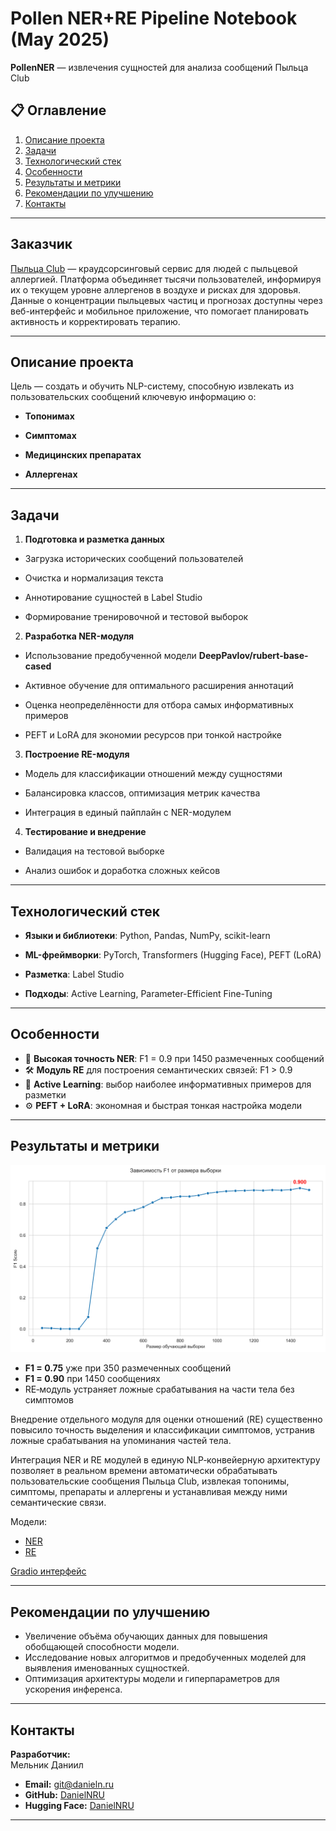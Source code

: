 # Pollen NER+RE Pipeline Notebook (May 2025)

**PollenNER** — извлечения сущностей для анализа сообщений Пыльца Club

## 📋 Оглавление
1. [Описание проекта](#описание-проекта)
2. [Задачи](#задачи)
3. [Технологический стек](#технологический-стек)
4. [Особенности](#особенности)
5. [Результаты и метрики](#результаты-и-метрики)
6. [Рекомендации по улучшению](#рекомендации-по-улучшению)
7. [Контакты](#контакты)

---

## Заказчик

[Пыльца Club](https://pollen.club/) — краудсорсинговый сервис для людей с пыльцевой аллергией. Платформа объединяет тысячи пользователей, информируя их о текущем уровне аллергенов в воздухе и рисках для здоровья. Данные о концентрации пыльцевых частиц и прогнозах доступны через веб-интерфейс и мобильное приложение, что помогает планировать активность и корректировать терапию.

---



## Описание проекта



Цель — создать и обучить NLP-систему, способную извлекать из пользовательских сообщений ключевую информацию о:



* **Топонимах**

* **Симптомах**

* **Медицинских препаратах**

* **Аллергенах**



---



## Задачи



1. **Подготовка и разметка данных**



 * Загрузка исторических сообщений пользователей

 * Очистка и нормализация текста

 * Аннотирование сущностей в Label Studio

 * Формирование тренировочной и тестовой выборок



2. **Разработка NER-модуля**



 * Использование предобученной модели **DeepPavlov/rubert-base-cased**

 * Активное обучение для оптимального расширения аннотаций

 * Оценка неопределённости для отбора самых информативных примеров

 * PEFT и LoRA для экономии ресурсов при тонкой настройке



3. **Построение RE-модуля**



 * Модель для классификации отношений между сущностями

 * Балансировка классов, оптимизация метрик качества

 * Интеграция в единый пайплайн с NER-модулем



4. **Тестирование и внедрение**



 * Валидация на тестовой выборке

 * Анализ ошибок и доработка сложных кейсов



---



## Технологический стек



* **Языки и библиотеки**: Python, Pandas, NumPy, scikit-learn

* **ML-фреймворки**: PyTorch, Transformers (Hugging Face), PEFT (LoRA)

* **Разметка**: Label Studio

* **Подходы**: Active Learning, Parameter-Efficient Fine-Tuning



---


## Особенности

- 🚀 **Высокая точность NER**: F1 = 0.9 при 1450 размеченных сообщений
- 🛠️ **Модуль RE** для построения семантических связей: F1 > 0.9
- 🤖 **Active Learning**: выбор наиболее информативных примеров для разметки
- ⚙️ **PEFT + LoRA**: экономная и быстрая тонкая настройка модели

---


## Результаты и метрики
![F1-метрика vs Размер выборки](learning_curve.png)

- **F1 = 0.75** уже при 350 размеченных сообщений
- **F1 = 0.90** при 1450 сообщениях
- RE‑модуль устраняет ложные срабатывания на части тела без симптомов


Внедрение отдельного модуля для оценки отношений (RE) существенно повысило точность выделения и классификации симптомов, устранив ложные срабатывания на упоминания частей тела.

Интеграция NER и RE модулей в единую NLP‑конвейерную архитектуру позволяет в реальном времени автоматически обрабатывать пользовательские сообщения Пыльца Club, извлекая топонимы, симптомы, препараты и аллергены и устанавливая между ними семантические связи.

Модели:
* [NER](https://huggingface.co/DanielNRU/pollen-ner)
* [RE](https://huggingface.co/DanielNRU/pollen-re)

[Gradio интерфейс](https://huggingface.co/spaces/DanielNRU/PollenNER)

---

## Рекомендации по улучшению

- Увеличение объёма обучающих данных для повышения обобщающей способности модели.
- Исследование новых алгоритмов и предобученных моделей для выявления именованных сущносткей.
- Оптимизация архитектуры модели и гиперпараметров для ускорения инференса.

---

## Контакты

**Разработчик:**  
Мельник Даниил 
- **Email:** git@danieln.ru  
- **GitHub:** [DanielNRU](https://github.com/DanielNRU)  
- **Hugging Face:** [DanielNRU](https://huggingface.co/DanielNRU)

---